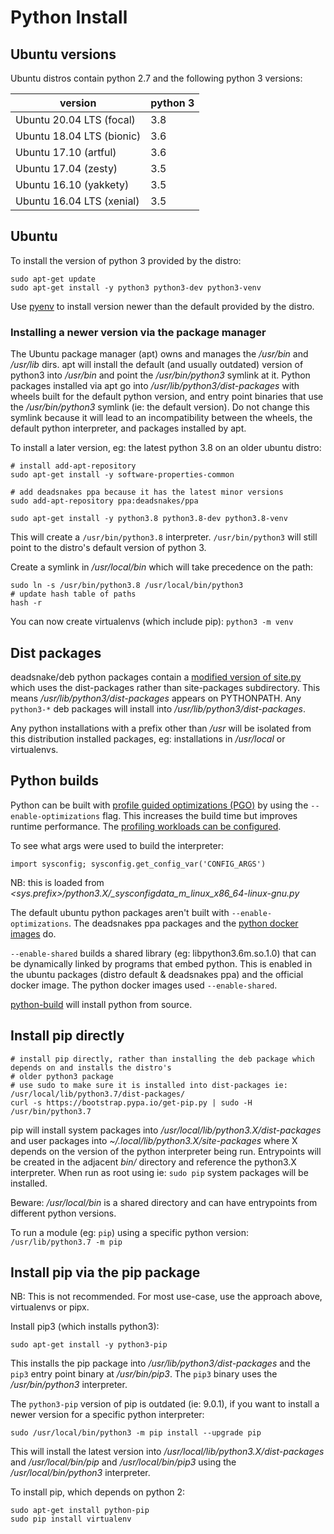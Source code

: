 # Python Install

## Ubuntu versions

Ubuntu distros contain python 2.7 and the following python 3 versions:

| version                   | python 3 |
| ------------------------- | -------- |
| Ubuntu 20.04 LTS (focal)  | 3.8      |
| Ubuntu 18.04 LTS (bionic) | 3.6      |
| Ubuntu 17.10 (artful)     | 3.6      |
| Ubuntu 17.04 (zesty)      | 3.5      |
| Ubuntu 16.10 (yakkety)    | 3.5      |
| Ubuntu 16.04 LTS (xenial) | 3.5      |

## Ubuntu

To install the version of python 3 provided by the distro:

```
sudo apt-get update
sudo apt-get install -y python3 python3-dev python3-venv
```

Use [pyenv](pyenv.md) to install version newer than the default provided by the distro.

### Installing a newer version via the package manager

The Ubuntu package manager (apt) owns and manages the _/usr/bin_ and _/usr/lib_ dirs. apt will install the default (and usually outdated) version of python3 into _/usr/bin_ and point the _/usr/bin/python3_ symlink at it. Python packages installed via apt go into _/usr/lib/python3/dist-packages_ with wheels built for the default python version, and entry point binaries that use the _/usr/bin/python3_ symlink (ie: the default version). Do not change this symlink because it will lead to an incompatibility between the wheels, the default python interpreter, and packages installed by apt.

To install a later version, eg: the latest python 3.8 on an older ubuntu distro:

```
# install add-apt-repository
sudo apt-get install -y software-properties-common

# add deadsnakes ppa because it has the latest minor versions
sudo add-apt-repository ppa:deadsnakes/ppa

sudo apt-get install -y python3.8 python3.8-dev python3.8-venv
```

This will create a `/usr/bin/python3.8` interpreter. `/usr/bin/python3` will still point to the distro's default version of python 3.

Create a symlink in _/usr/local/bin_ which will take precedence on the path:

```
sudo ln -s /usr/bin/python3.8 /usr/local/bin/python3
# update hash table of paths
hash -r
```

You can now create virtualenvs (which include pip): `python3 -m venv`

## Dist packages

deadsnake/deb python packages contain a [modified version of site.py](https://github.com/deadsnakes/python3.7/blob/4dc651768517acccad5f5081fff2de3e4d5900cd/debian/patches/distutils-install-layout.diff#L243) which uses the dist-packages rather than site-packages subdirectory. This means _/usr/lib/python3/dist-packages_ appears on PYTHONPATH. Any `python3-*` deb packages will install into _/usr/lib/python3/dist-packages_.

Any python installations with a prefix other than _/usr_ will be isolated from this distribution installed packages, eg: installations in _/usr/local_ or virtualenvs.

## Python builds

Python can be built with [profile guided optimizations (PGO)](https://github.com/deadsnakes/python3.7#profile-guided-optimization) by using the `--enable-optimizations` flag. This increases the build time but improves runtime performance. The [profiling workloads can be configured](https://github.com/docker-library/python/issues/160#issuecomment-509426916).

To see what args were used to build the interpreter:

```
import sysconfig; sysconfig.get_config_var('CONFIG_ARGS')
```

NB: this is loaded from _<sys.prefix>/python3.X/\_sysconfigdata_m_linux_x86_64-linux-gnu.py_

The default ubuntu python packages aren't built with `--enable-optimizations`. The deadsnakes ppa packages and the [python docker images](https://github.com/docker-library/python) do.

`--enable-shared` builds a shared library (eg: libpython3.6m.so.1.0) that can be dynamically linked by programs that embed python. This is enabled in the ubuntu packages (distro default & deadsnakes ppa) and the official docker image. The python docker images used `--enable-shared`.

[python-build](https://github.com/pyenv/pyenv/tree/master/plugins/python-build) will install python from source.

## Install pip directly

```
# install pip directly, rather than installing the deb package which depends on and installs the distro's
# older python3 package
# use sudo to make sure it is installed into dist-packages ie: /usr/local/lib/python3.7/dist-packages/
curl -s https://bootstrap.pypa.io/get-pip.py | sudo -H /usr/bin/python3.7
```

pip will install system packages into _/usr/local/lib/python3.X/dist-packages_ and user packages into _~/.local/lib/python3.X/site-packages_ where X depends on the version of the python interpreter being run. Entrypoints will be created in the adjacent _bin/_ directory and reference the python3.X interpreter. When run as root using ie: `sudo pip` system packages will be installed.

Beware: _/usr/local/bin_ is a shared directory and can have entrypoints from different python versions.

To run a module (eg: `pip`) using a specific python version: `/usr/lib/python3.7 -m pip`

## Install pip via the pip package

NB: This is not recommended. For most use-case, use the approach above, virtualenvs or pipx.

Install pip3 (which installs python3):

```
sudo apt-get install -y python3-pip
```

This installs the pip package into _/usr/lib/python3/dist-packages_ and the `pip3` entry point binary at _/usr/bin/pip3_. The `pip3` binary uses the _/usr/bin/python3_ interpreter.

The `python3-pip` version of pip is outdated (ie: 9.0.1), if you want to install a newer version for a specific python interpreter:

```
sudo /usr/local/bin/python3 -m pip install --upgrade pip
```

This will install the latest version into _/usr/local/lib/python3.X/dist-packages_ and _/usr/local/bin/pip_ and _/usr/local/bin/pip3_ using the _/usr/local/bin/python3_ interpreter.

To install pip, which depends on python 2:

```
sudo apt-get install python-pip
sudo pip install virtualenv
```
